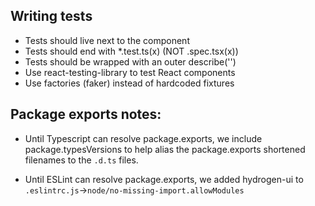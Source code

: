 ## Writing tests

- Tests should live next to the component
- Tests should end with \*.test.ts(x) (NOT .spec.tsx(x))
- Tests should be wrapped with an outer describe('<ComponentName />')
- Use react-testing-library to test React components
- Use factories (faker) instead of hardcoded fixtures

## Package exports notes:

- Until Typescript can resolve package.exports, we include package.typesVersions to help alias the package.exports shortened filenames to the `.d.ts` files.

- Until ESLint can resolve package.exports, we added hydrogen-ui to `.eslintrc.js`->`node/no-missing-import.allowModules`
